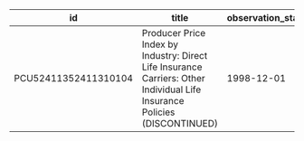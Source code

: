 | id                   | title                                                                                                                     | observation_start   | observation_end   |
|----------------------|---------------------------------------------------------------------------------------------------------------------------|---------------------|-------------------|
| PCU52411352411310104 | Producer Price Index by Industry: Direct Life Insurance Carriers: Other Individual Life Insurance Policies (DISCONTINUED) | 1998-12-01          | 2017-12-01        |